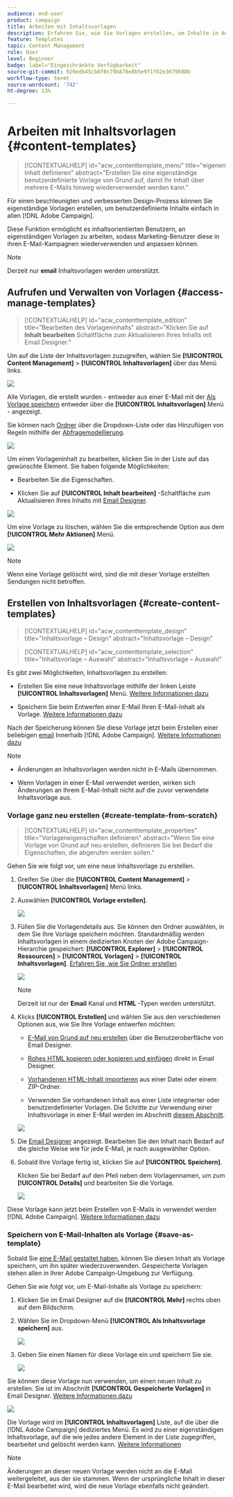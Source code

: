 ```yaml
---
audience: end-user
product: campaign
title: Arbeiten mit Inhaltsvorlagen
description: Erfahren Sie, wie Sie Vorlagen erstellen, um Inhalte in Adobe Campaign-E-Mails wiederzuverwenden.
feature: Templates
topic: Content Management
role: User
level: Beginner
badge: label="Eingeschränkte Verfügbarkeit"
source-git-commit: 929edb45cb8f0c79b878e8b5e9f1f62e3679688b
workflow-type: tm+mt
source-wordcount: '742'
ht-degree: 13%

---
```


# Arbeiten mit Inhaltsvorlagen {#content-templates}

>[!CONTEXTUALHELP]
>id="acw_contenttemplate_menu"
>title="eigenen Inhalt definieren"
>abstract="Erstellen Sie eine eigenständige benutzerdefinierte Vorlage von Grund auf, damit Ihr Inhalt über mehrere E-Mails hinweg wiederverwendet werden kann."

Für einen beschleunigten und verbesserten Design-Prozess können Sie eigenständige Vorlagen erstellen, um benutzerdefinierte Inhalte einfach in allen [!DNL Adobe Campaign].

Diese Funktion ermöglicht es inhaltsorientierten Benutzern, an eigenständigen Vorlagen zu arbeiten, sodass Marketing-Benutzer diese in ihren E-Mail-Kampagnen wiederverwenden und anpassen können.

>[!NOTE]
>
>Derzeit nur **email** Inhaltsvorlagen werden unterstützt.

## Aufrufen und Verwalten von Vorlagen {#access-manage-templates}

>[!CONTEXTUALHELP]
>id="acw_contenttemplate_edition"
>title="Bearbeiten des Vorlageninhalts"
>abstract="Klicken Sie auf **Inhalt bearbeiten** Schaltfläche zum Aktualisieren Ihres Inhalts mit Email Designer."

Um auf die Liste der Inhaltsvorlagen zuzugreifen, wählen Sie **[!UICONTROL Content Management]** > **[!UICONTROL Inhaltsvorlagen]** über das Menü links.

![](assets/content-template-list.png)

Alle Vorlagen, die erstellt wurden - entweder aus einer E-Mail mit der [Als Vorlage speichern](#save-as-template) entweder über die **[!UICONTROL Inhaltsvorlagen]** Menü - angezeigt.

<!--You can sort content templates by creation or modification date. You can also choose to display only the items that you created or modified.-->

Sie können nach [Ordner](../get-started/permissions.md#folders) über die Dropdown-Liste oder das Hinzufügen von Regeln mithilfe der [Abfragemodellierung](../query/query-modeler-overview.md).

![](assets/content-template-list-filters.png)

Um einen Vorlageninhalt zu bearbeiten, klicken Sie in der Liste auf das gewünschte Element. Sie haben folgende Möglichkeiten:

* Bearbeiten Sie die Eigenschaften.

* Klicken Sie auf **[!UICONTROL Inhalt bearbeiten]** -Schaltfläche zum Aktualisieren Ihres Inhalts mit [Email Designer](get-started-email-designer.md).

![](assets/content-template-edition.png)

Um eine Vorlage zu löschen, wählen Sie die entsprechende Option aus dem **[!UICONTROL Mehr Aktionen]** Menü.

![](assets/content-template-list-delete.png)

>[!NOTE]
>
>Wenn eine Vorlage gelöscht wird, sind die mit dieser Vorlage erstellten Sendungen nicht betroffen.

## Erstellen von Inhaltsvorlagen {#create-content-templates}

>[!CONTEXTUALHELP]
>id="acw_contenttemplate_design"
>title="Inhaltsvorlage – Design"
>abstract="Inhaltsvorlage – Design"

>[!CONTEXTUALHELP]
>id="acw_contenttemplate_selection"
>title="Inhaltsvorlage – Auswahl"
>abstract="Inhaltsvorlage – Auswahl"

Es gibt zwei Möglichkeiten, Inhaltsvorlagen zu erstellen:

* Erstellen Sie eine neue Inhaltsvorlage mithilfe der linken Leiste **[!UICONTROL Inhaltsvorlagen]** Menü. [Weitere Informationen dazu](#create-template-from-scratch)

* Speichern Sie beim Entwerfen einer E-Mail Ihren E-Mail-Inhalt als Vorlage. [Weitere Informationen dazu](#save-as-template)

Nach der Speicherung können Sie diese Vorlage jetzt beim Erstellen einer beliebigen [email](../email/create-email.md) Innerhalb [!DNL Adobe Campaign]. [Weitere Informationen dazu](use-email-templates.md)

>[!NOTE]
>
>* Änderungen an Inhaltsvorlagen werden nicht in E-Mails übernommen.
>
>* Wenn Vorlagen in einer E-Mail verwendet werden, wirken sich Änderungen an Ihrem E-Mail-Inhalt nicht auf die zuvor verwendete Inhaltsvorlage aus.

### Vorlage ganz neu erstellen {#create-template-from-scratch}

>[!CONTEXTUALHELP]
>id="acw_contenttemplate_properties"
>title="Vorlageneigenschaften definieren"
>abstract="Wenn Sie eine Vorlage von Grund auf neu erstellen, definieren Sie bei Bedarf die Eigenschaften, die abgerufen werden sollen."

Gehen Sie wie folgt vor, um eine neue Inhaltsvorlage zu erstellen.

1. Greifen Sie über die **[!UICONTROL Content Management]** > **[!UICONTROL Inhaltsvorlagen]** Menü links.

1. Auswählen **[!UICONTROL Vorlage erstellen]**.

   ![](assets/content-template-create.png)

1. Füllen Sie die Vorlagendetails aus. Sie können den Ordner auswählen, in dem Sie Ihre Vorlage speichern möchten. Standardmäßig werden Inhaltsvorlagen in einem dedizierten Knoten der Adobe Campaign-Hierarchie gespeichert: **[!UICONTROL Explorer]** > **[!UICONTROL Ressourcen]** > **[!UICONTROL Vorlagen]** > **[!UICONTROL Inhaltsvorlagen]**. [Erfahren Sie, wie Sie Ordner erstellen](../get-started/permissions.md#folders)

   ![](assets/content-template-details.png)

   >[!NOTE]
   >
   >Derzeit ist nur der **Email** Kanal und **HTML** -Typen werden unterstützt.

1. Klicks **[!UICONTROL Erstellen]** und wählen Sie aus den verschiedenen Optionen aus, wie Sie Ihre Vorlage entwerfen möchten:

   * [E-Mail von Grund auf neu erstellen](create-email-content.md) über die Benutzeroberfläche von Email Designer.

   * [Rohes HTML kopieren oder kopieren und einfügen](code-content.md) direkt in Email Designer.

   * [Vorhandenen HTML-Inhalt importieren](existing-content.md) aus einer Datei oder einem ZIP-Ordner.

   * Verwenden Sie vorhandenen Inhalt aus einer Liste integrierter oder benutzerdefinierter Vorlagen. Die Schritte zur Verwendung einer Inhaltsvorlage in einer E-Mail werden im Abschnitt [diesem Abschnitt](use-email-templates.md).

   ![](assets/email_designer-templates.png)

1. Die [Email Designer](get-started-email-designer.md) angezeigt. Bearbeiten Sie den Inhalt nach Bedarf auf die gleiche Weise wie für jede E-Mail, je nach ausgewählter Option.

   <!--You can test your content if needed. [Learn how](#test-template)-->

1. Sobald Ihre Vorlage fertig ist, klicken Sie auf **[!UICONTROL Speichern]**.

   Klicken Sie bei Bedarf auf den Pfeil neben dem Vorlagennamen, um zum **[!UICONTROL Details]** und bearbeiten Sie die Vorlage.

   ![](assets/content-template-save-back.png)

Diese Vorlage kann jetzt beim Erstellen von E-Mails in verwendet werden [!DNL Adobe Campaign]. [Weitere Informationen dazu](use-email-templates.md)

### Speichern von E-Mail-Inhalten als Vorlage {#save-as-template}

Sobald Sie [eine E-Mail gestaltet haben](create-email-content.md), können Sie diesen Inhalt als Vorlage speichern, um ihn später wiederzuverwenden. Gespeicherte Vorlagen stehen allen in Ihrer Adobe Campaign-Umgebung zur Verfügung.

Gehen Sie wie folgt vor, um E-Mail-Inhalte als Vorlage zu speichern:

1. Klicken Sie im Email Designer auf die **[!UICONTROL Mehr]** rechts oben auf dem Bildschirm.

1. Wählen Sie im Dropdown-Menü **[!UICONTROL Als Inhaltsvorlage speichern]** aus.

   ![](assets/email_designer-save-template.png)

1. Geben Sie einen Namen für diese Vorlage ein und speichern Sie sie.

   ![](assets/email_designer-template-name.png)

Sie können diese Vorlage nun verwenden, um einen neuen Inhalt zu erstellen. Sie ist im Abschnitt **[!UICONTROL Gespeicherte Vorlagen]** in Email Designer. [Weitere Informationen dazu](use-email-templates.md)

![](assets/email_designer-saved-template.png)

Die Vorlage wird im **[!UICONTROL Inhaltsvorlagen]** Liste, auf die über die [!DNL Adobe Campaign] dediziertes Menü. Es wird zu einer eigenständigen Inhaltsvorlage, auf die wie jedes andere Element in der Liste zugegriffen, bearbeitet und gelöscht werden kann. [Weitere Informationen](#access-manage-templates)

>[!NOTE]
>
>Änderungen an dieser neuen Vorlage werden nicht an die E-Mail weitergeleitet, aus der sie stammen. Wenn der ursprüngliche Inhalt in dieser E-Mail bearbeitet wird, wird die neue Vorlage ebenfalls nicht geändert.

<!--

Test your content template {#test-template}

You can test the rendering of any email content template, whether created from scratch or from an email. To do so, follow the steps below.

1. Access the content template list.

1. Click **[!UICONTROL Edit content]** from the **[!UICONTROL Template properties]**.

1. Click **[!UICONTROL Simulate Content]** and select a test profile to check your email rendering. You can choose the desktop or mobile view.

1. You can send a proof to test your content and have it approved by some internal users before using it. To do so, click the **[!UICONTROL Send proof]** button and follow the steps described in .

-->



